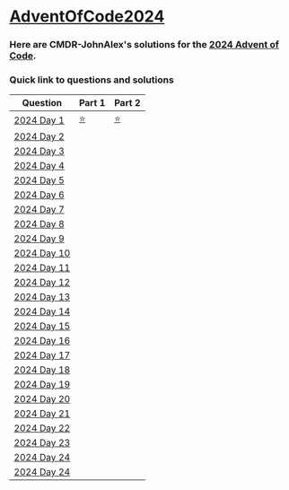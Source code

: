 # [AdventOfCode2024](https://adventofcode.com/2024/)

### Here are CMDR-JohnAlex's solutions for the [2024 Advent of Code](https://adventofcode.com/2024/).

### Quick link to questions and solutions

| Question                                            | Part 1                      | Part 2                      |
| --------------------------------------------------- | --------------------------- | --------------------------- |
| [2024 Day 1](https://adventofcode.com/2024/day/1)   | [ :star: ](Day01/main.cpp)  | [ :star: ](Day01/main.cpp)  |
| [2024 Day 2](https://adventofcode.com/2024/day/2)   |                             |                             |
| [2024 Day 3](https://adventofcode.com/2024/day/3)   |                             |                             |
| [2024 Day 4](https://adventofcode.com/2024/day/4)   |                             |                             |
| [2024 Day 5](https://adventofcode.com/2024/day/5)   |                             |                             |
| [2024 Day 6](https://adventofcode.com/2024/day/6)   |                             |                             |
| [2024 Day 7](https://adventofcode.com/2024/day/7)   |                             |                             |
| [2024 Day 8](https://adventofcode.com/2024/day/8)   |                             |                             |
| [2024 Day 9](https://adventofcode.com/2024/day/9)   |                             |                             |
| [2024 Day 10](https://adventofcode.com/2024/day/10) |                             |                             |
| [2024 Day 11](https://adventofcode.com/2024/day/11) |                             |                             |
| [2024 Day 12](https://adventofcode.com/2024/day/12) |                             |                             |
| [2024 Day 13](https://adventofcode.com/2024/day/13) |                             |                             |
| [2024 Day 14](https://adventofcode.com/2024/day/14) |                             |                             |
| [2024 Day 15](https://adventofcode.com/2024/day/15) |                             |                             |
| [2024 Day 16](https://adventofcode.com/2024/day/16) |                             |                             |
| [2024 Day 17](https://adventofcode.com/2024/day/17) |                             |                             |
| [2024 Day 18](https://adventofcode.com/2024/day/18) |                             |                             |
| [2024 Day 19](https://adventofcode.com/2024/day/19) |                             |                             |
| [2024 Day 20](https://adventofcode.com/2024/day/20) |                             |                             |
| [2024 Day 21](https://adventofcode.com/2024/day/21) |                             |                             |
| [2024 Day 22](https://adventofcode.com/2024/day/22) |                             |                             |
| [2024 Day 23](https://adventofcode.com/2024/day/23) |                             |                             |
| [2024 Day 24](https://adventofcode.com/2024/day/24) |                             |                             |
| [2024 Day 24](https://adventofcode.com/2024/day/25) |                             |                             |
